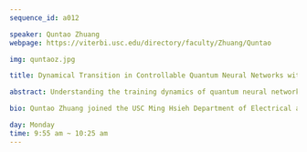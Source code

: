 ```yaml
---
sequence_id: a012

speaker: Quntao Zhuang
webpage: https://viterbi.usc.edu/directory/faculty/Zhuang/Quntao

img: quntaoz.jpg

title: Dynamical Transition in Controllable Quantum Neural Networks with Large Depth

abstract: Understanding the training dynamics of quantum neural networks is a fundamental task in quantum information science with wide impact in physics, chemistry and machine learning. In this work, we show that the late-time training dynamics of quantum neural networks with a quadratic loss function can be described by the generalized Lotka-Volterra equations, which lead to a transcritical bifurcation transition in the dynamics. When the targeted value of loss function crosses the minimum achievable value from above to below, the dynamics evolve from a  frozen-kernel dynamics to a frozen-error dynamics, showing a duality between the quantum neural tangent kernel and the total error. In both regions, the convergence towards the fixed point is exponential, while at the critical point becomes polynomial. We provide a non-perturbative analytical theory to explain the transition via a restricted Haar ensemble at late time, when the output state approaches the steady state. Via mapping the Hessian to an effective Hamiltonian, we also identify a linearly vanishing gap at the transition point. Compared with the linear loss function, we show that a quadratic loss function within the frozen-error dynamics enables a speedup in the training convergence. The theory findings are verified experimentally on IBM quantum devices. We will also discuss generalization to multiple data case beyond the binary case.

bio: Quntao Zhuang joined the USC Ming Hsieh Department of Electrical and Computer Engineering in August 2022. He received his B.A. in physics from Peking University in 2013 and Ph.D. in physics in 2018 from Massachusetts Institute of Technology. Before coming to USC, he was an Assistant Professor in Electrical and Computer Engineering and Optical Sciences at University of Arizona. Dr. Zhuang received the NSF CAREER award in 2022 and DARPA Young Faculty Award in 2020, which is selected as DARPA Director’s award in 2022.

day: Monday
time: 9:55 am ~ 10:25 am
---
```

